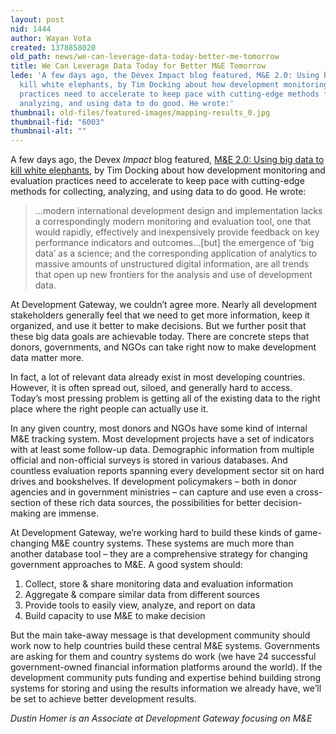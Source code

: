 ```yaml
---
layout: post
nid: 1444
author: Wayan Vota
created: 1378858020
old_path: news/we-can-leverage-data-today-better-me-tomorrow
title: We Can Leverage Data Today for Better M&E Tomorrow
lede: 'A few days ago, the Devex Impact blog featured, M&E 2.0: Using big data to
  kill white elephants, by Tim Docking about how development monitoring and evaluation
  practices need to accelerate to keep pace with cutting-edge methods for collecting,
  analyzing, and using data to do good. He wrote:'
thumbnail: old-files/featured-images/mapping-results_0.jpg
thumbnail-fid: "6003"
thumbnail-alt: ""
---
```


A few days ago, the Devex *Impact* blog featured, [M&E 2.0: Using big data to kill white elephants](https://www.devex.com/en/news/m-e-2-0-using-big-data-to-kill-white-elephants/81737), by Tim Docking about how development monitoring and evaluation practices need to accelerate to keep pace with cutting-edge methods for collecting, analyzing, and using data to do good. He wrote:

> ...modern international development design and implementation lacks a correspondingly modern monitoring and evaluation tool, one that would rapidly, effectively and inexpensively provide feedback on key performance indicators and outcomes...[but] the emergence of ‘big data’ as a science; and the corresponding application of analytics to massive amounts of unstructured digital information, are all trends that open up new frontiers for the analysis and use of development data.

At Development Gateway, we couldn’t agree more. Nearly all development stakeholders generally feel that we need to get more information, keep it organized, and use it better to make decisions. But we further posit that these big data goals are achievable today. There are concrete steps that donors, governments, and NGOs can take right now to make development data matter more.

In fact, a lot of relevant data already exist in most developing countries. However, it is often spread out, siloed, and generally hard to access. Today’s most pressing problem is getting all of the existing data to the right place where the right people can actually use it.

In any given country, most donors and NGOs have some kind of internal M&E tracking system. Most development projects have a set of indicators with at least some follow-up data. Demographic information from multiple official and non-official surveys is stored in various databases. And countless evaluation reports spanning every development sector sit on hard drives and bookshelves. If development policymakers – both in donor agencies and in government ministries – can capture and use even a cross-section of these rich data sources, the possibilities for better decision-making are immense.

At Development Gateway, we’re working hard to build these kinds of game-changing M&E country systems. These systems are much more than another database tool – they are a comprehensive strategy for changing government approaches to M&E. A good system should:

1. Collect, store & share monitoring data and evaluation information
2. Aggregate & compare similar data from different sources
3. Provide tools to easily view, analyze, and report on data
4. Build capacity to use M&E to make decision

But the main take-away message is that development community should work now to help countries build these central M&E systems. Governments are asking for them and country systems do work (we have 24 successful government-owned financial information platforms around the world). If the development community puts funding and expertise behind building strong systems for storing and using the results information we already have, we’ll be set to achieve better development results.

*Dustin Homer is an Associate at Development Gateway focusing on M&E*


